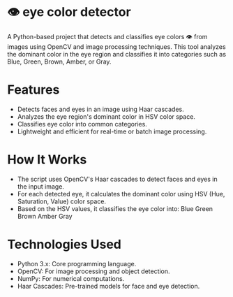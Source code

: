 # 👁️ eye color detector
A Python-based project that detects and classifies  eye colors 👁️ from images using OpenCV and image processing techniques. This tool analyzes the dominant color in the eye region and classifies it into categories such as Blue, Green, Brown, Amber, or Gray.

# Features
- Detects faces and eyes in an image using Haar cascades.
- Analyzes the eye region's dominant color in HSV color space.
- Classifies eye color into common categories.
- Lightweight and efficient for real-time or batch image processing.

# How It Works
- The script uses OpenCV's Haar cascades to detect faces and eyes in the input image.
- For each detected eye, it calculates the dominant color using HSV (Hue, Saturation, Value) color space.
- Based on the HSV values, it classifies the eye color into:
    Blue
    Green
    Brown
    Amber
    Gray
# Technologies Used
- Python 3.x: Core programming language.
- OpenCV: For image processing and object detection.
- NumPy: For numerical computations.
- Haar Cascades: Pre-trained models for face and eye detection.
